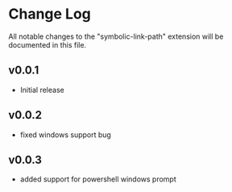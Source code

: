 # Change Log

All notable changes to the "symbolic-link-path" extension will be documented in this file.


## v0.0.1

- Initial release

## v0.0.2
- fixed windows support bug

## v0.0.3
- added support for powershell windows prompt